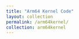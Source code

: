 ```yaml
---
title: "Arm64 Kernel Code"
layout: collection
permalink: /arm64kernel/
collection: arm64kernel
---
```

